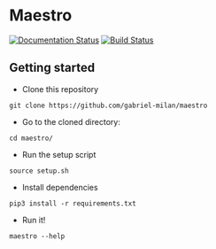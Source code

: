 # Maestro

[![Documentation Status](https://readthedocs.org/projects/maestro-lps/badge/?version=latest)](https://maestro-lps.readthedocs.io/en/latest/?badge=latest)
[![Build Status](https://travis-ci.org/gabriel-milan/maestro.png?branch=master)](https://travis-ci.org/gabriel-milan/maestro)

## Getting started

* Clone this repository
```
git clone https://github.com/gabriel-milan/maestro
```

* Go to the cloned directory:
```
cd maestro/
```

* Run the setup script
```
source setup.sh
```

* Install dependencies
```
pip3 install -r requirements.txt
```

* Run it!
```
maestro --help
```
